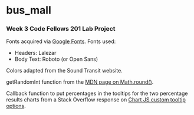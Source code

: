 # bus_mall

### Week 3 Code Fellows 201 Lab Project

Fonts acquired via [Google Fonts](https://fonts.google.com/).
Fonts used:

* Headers: Lalezar
* Body Text: Roboto (or Open Sans)

Colors adapted from the Sound Transit website.

getRandomInt function from the [MDN page on Math.round()](https://developer.mozilla.org/en-US/docs/Web/JavaScript/Reference/Global_Objects/Math/random).

Callback function to put percentages in the tooltips for the two percentage results charts from a Stack Overflow response on [Chart JS custom tooltip options](http://stackoverflow.com/questions/25338141/chart-js-custom-tooltip-option).
